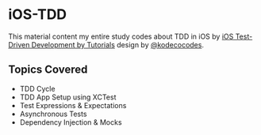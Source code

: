 # iOS-TDD
This material content my entire study codes about TDD in iOS by [iOS Test-Driven Development by Tutorials](https://www.kodeco.com/books/ios-test-driven-development-by-tutorials) design by [@kodecocodes](https://github.com/kodecocodes).

## Topics Covered
- TDD Cycle
- TDD App Setup using XCTest
- Test Expressions & Expectations
- Asynchronous Tests
- Dependency Injection & Mocks